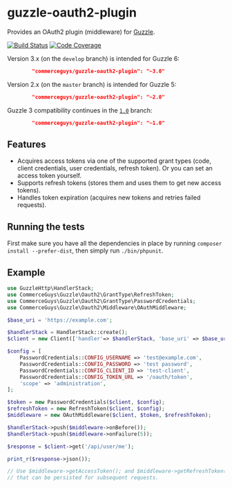 guzzle-oauth2-plugin
====================

Provides an OAuth2 plugin (middleware) for [Guzzle](http://guzzlephp.org/).

[![Build Status](https://travis-ci.org/commerceguys/guzzle-oauth2-plugin.svg)](https://travis-ci.org/commerceguys/guzzle-oauth2-plugin)
[![Code Coverage](https://scrutinizer-ci.com/g/commerceguys/guzzle-oauth2-plugin/badges/coverage.png?b=master)](https://scrutinizer-ci.com/g/commerceguys/guzzle-oauth2-plugin/?branch=master)

Version 3.x (on the `develop` branch) is intended for Guzzle 6:
```json
        "commerceguys/guzzle-oauth2-plugin": "~3.0"
```

Version 2.x (on the `master` branch) is intended for Guzzle 5:
```json
        "commerceguys/guzzle-oauth2-plugin": "~2.0"
```

Guzzle 3 compatibility continues in the [`1.0`](https://github.com/commerceguys/guzzle-oauth2-plugin/tree/1.0) branch:
```json
        "commerceguys/guzzle-oauth2-plugin": "~1.0"
```

## Features

- Acquires access tokens via one of the supported grant types (code, client credentials,
  user credentials, refresh token). Or you can set an access token yourself.
- Supports refresh tokens (stores them and uses them to get new access tokens).
- Handles token expiration (acquires new tokens and retries failed requests).

## Running the tests

First make sure you have all the dependencies in place by running `composer install --prefer-dist`, then simply run `./bin/phpunit`.

## Example
```php
use GuzzleHttp\HandlerStack;
use CommerceGuys\Guzzle\Oauth2\GrantType\RefreshToken;
use CommerceGuys\Guzzle\Oauth2\GrantType\PasswordCredentials;
use CommerceGuys\Guzzle\Oauth2\Middleware\OAuthMiddleware;

$base_uri = 'https://example.com';

$handlerStack = HandlerStack::create();
$client = new Client(['handler'=> $handlerStack, 'base_uri' => $base_uri, 'auth' => 'oauth2']);

$config = [
    PasswordCredentials::CONFIG_USERNAME => 'test@example.com',
    PasswordCredentials::CONFIG_PASSWORD => 'test password',
    PasswordCredentials::CONFIG_CLIENT_ID => 'test-client',
    PasswordCredentials::CONFIG_TOKEN_URL => '/oauth/token',
    'scope' => 'administration',
];

$token = new PasswordCredentials($client, $config);
$refreshToken = new RefreshToken($client, $config);
$middleware = new OAuthMiddleware($client, $token, $refreshToken);

$handlerStack->push($middleware->onBefore());
$handlerStack->push($middleware->onFailure(5));

$response = $client->get('/api/user/me');

print_r($response->json());

// Use $middleware->getAccessToken(); and $middleware->getRefreshToken() to get tokens
// that can be persisted for subsequent requests.

```
